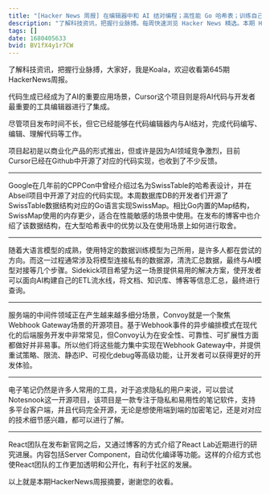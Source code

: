```yaml
---
title: "[Hacker News 周报] 在编辑器中和 AI 结对编程；高性能 Go 哈希表；训练自己的 AI 模型"
description: "了解科技资讯，把握行业脉搏。每周快速浏览 Hacker News 精选。本期 Hacker Newsletter 地址:https://mailchi.mp/hackernewsletter/645"
tags: []
date: 1680405633
bvid: BV1fX4y1r7CW
---
```

了解科技资讯，把握行业脉搏，大家好，我是Koala，欢迎收看第645期HackerNews周报。

代码生成已经成为了AI的重要应用场景，Cursor这个项目则是将AI代码与开发者最重要的工具编辑器进行了集成。

尽管项目发布时间不长，但它已经能够在代码编辑器内与AI结对，完成代码编写、编辑、理解代码等工作。

项目起初是以商业化产品的形式推出，但或许是因为AI领域竞争激烈，目前Cursor已经在Github中开源了对应的代码实现，也收到了不少反馈。

---

Google在几年前的CPPCon中曾经介绍过名为SwissTable的哈希表设计，并在Abseil项目中开源了对应的代码实现。本周数据库DB的开发者们开源了SwissTable数据结构对应的Go语言实现SwissMap。相比Go内置的Map结构，SwissMap使用的内存更少，适合在性能敏感的场景中使用。在发布的博客中也介绍了该数据结构，在大型哈希表中的优势以及在使用场景上如何进行取舍。

---

随着大语言模型的成熟，使用特定的数据训练模型为己所用，是许多人都在尝试的方向。而这一过程通常涉及将模型连接私有的数据源，清洗汇总数据，最终与AI模型对接等几个步骤。Sidekick项目希望为这一场景提供易用的解决方案，使开发者可以面向AI构建自己的ETL流水线，将文档、知识库、博客等信息汇总，最终进行查询。

---

服务端的中间件领域正在产生越来越多细分场景，Convoy就是一个聚焦Webhook Gateway场景的开源项目。基于Webhook事件的异步编排模式在现代化的后端服务开发中非常常见，但Convoy认为在安全性、可靠性、可扩展性方面都做好并非易事。所以他们将这些能力集中实现在Webhook Gateway中，并提供重试策略、限流、静态IP、可视化debug等高级功能，让开发者可以获得更好的开发体验。

---

电子笔记仍然是许多人常用的工具，对于追求隐私的用户来说，可以尝试Notesnook这一开源项目，该项目是一款专注于隐私和易用性的笔记软件，支持多平台客户端，并且代码完全开源，无论是想使用端到端的加密笔记，还是对对应的技术细节感兴趣，都可以进行了解。

---

React团队在发布新官网之后，又通过博客的方式介绍了React Lab近期进行的研究进展。内容包括Server Component，自动优化编译等功能。这样的介绍方式也使React团队的工作更加透明和公开化，有利于社区的发展。

以上就是本期HackerNews周报摘要，谢谢您的收看。


